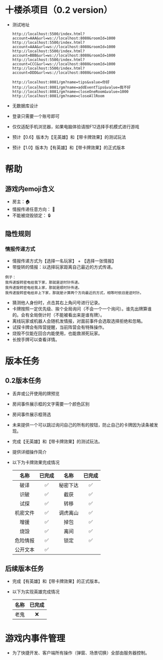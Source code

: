# 十楼杀项目（0.2 version）

- 测试地址

  ```http://localhost:5500/index.html?account=AAA&url=ws://localhost:8080&roomId=1000```
  ```http://localhost:5500/index.html?account=AAA&url=ws://localhost:8080&roomId=1000```
  ```http://localhost:5500/index.html?account=BBB&url=ws://localhost:8080&roomId=1000```
  ```http://localhost:5500/index.html?account=CCC&url=ws://localhost:8080&roomId=1000```
  ```http://localhost:5500/index.html?account=DDD&url=ws://localhost:8080&roomId=1000```

  ```http://localhost:8081/gm?name=tips&value=你好```
  ```http://localhost:8081/gm?name=addEventTips&value=我不好```
  ```http://localhost:8081/gm?name=closeOneRoom&value=1000```
  ```http://localhost:8081/gm?name=closeAllRoom```

- 无数据库设计
- 登录只需要一个账号即可
- 仅仅适配手机浏览器，如果电脑体验请按F12选择手机模式进行游戏
- 预计【0.6】版本为【无英雄】和【带卡牌效果】的测试玩法
- 预计【1.0】版本为【有英雄】和【带卡牌效果】的正式版本

# 帮助

## 游戏内emoji含义

- 房主：🏠
- 情报传递任意方向： 🔄
- 不能被烧毁锁定： 🔒

## 隐性规则

### 情报传递方式

- 情报传递方式为【选择一名玩家】 + 【选择一张情报】
- 带旋转的情报：以选择玩家距离自己最近的方式传递。
```
例子：
我传递旋转密电给我下家，那就是逆时针传递。
我传递旋转密电给我上家，那就是顺时针传递。
我传递旋转密电给非上下家，那就是计算两个方向最近的方式，相等时依旧是逆时针。
```
- 猜测他人身份时，点击其右上角问号进行记录。
- 卡牌按照一定优先级、挨个全局询问（不会一个一个询问）。谁先出牌算谁的。会有全局倒计时（不能被看出来是谁有牌）。
- 离线玩家或机器人会随机发情报，对面前事件会选取选择拒绝和忽略。
- 试探卡牌会有阵营提醒，当前阵营会有特殊操作。
- 烧毁不仅能在回合内能使用，也能救濒死玩家。
- 长按手牌可以查看详情。

# 版本任务

## 0.2版本任务

- 丢弃或公开使用的牌预览
- 房间事件展示框的文字需要一个颜色区别
- 房间事件展示框筛选
- 未来提供一个可以跳过询问自己的所有的按钮，防止自己的卡牌因为读条被发现。
- 完成【无英雄】和【带卡牌效果】的测试玩法。
- 提供详细操作简介
- 以下为卡牌效果完成情况

  |  名称  | 已完成 |  名称  | 已完成 |
  |:----:|:---:|:----:|:---:|
  |  破译  |  ✅  | 秘密下达 |  ✅  |
  |  识破  |  ✅  |  截获  |  ✅  |
  |  试探  |  ✅  |  转移  |  ✅  |
  | 机密文件 |  ✅  | 调虎离山 |  ✅  |
  |  增援  |  ✅  |  掉包  |  ✅  |
  |  烧毁  |  ✅  |  离间  |  ✅  |
  | 危险情报 |  ✅  |  锁定  |  ✅  |
  | 公开文本 |  ✅  |      |     |

## 后续版本任务

- 完成【有英雄】和【带卡牌效果】的正式版本。
- 以下为实现英雄完成情况

  | 名称 | 已完成 |
  |:--:|:---:|
  | 老鬼 |  ❌  |

# 游戏内事件管理

- 为了快捷开发、客户端所有操作（弹窗、场景切换）全部由服务器控制。

[//]: # (![游戏事件流程图]&#40;/resoures/event.png&#41;)